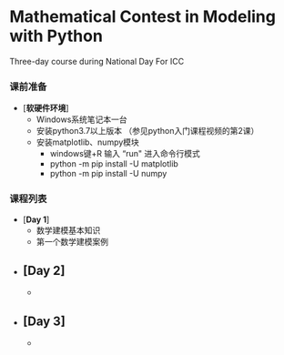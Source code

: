 # Mathematical Contest in Modeling with Python
 

Three-day course during National Day  For ICC 


### 课前准备
- [**软硬件环境**]
    - Windows系统笔记本一台 
    - 安装python3.7以上版本 （参见python入门课程视频的第2课）
    - 安装matplotlib、numpy模块 
       - windows键+R 输入 “run" 进入命令行模式
       - python -m pip install -U matplotlib
       - python -m pip install -U numpy
 
### 课程列表
- [**Day 1**]
    - 数学建模基本知识 
    - 第一个数学建模案例
- [**Day 2**]
    -  
    - 
- [**Day 3**]
    -  
    - 
    
